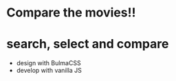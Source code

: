 # Compare the movies!!


# search, select and compare
- design with BulmaCSS
- develop with vanilla JS
